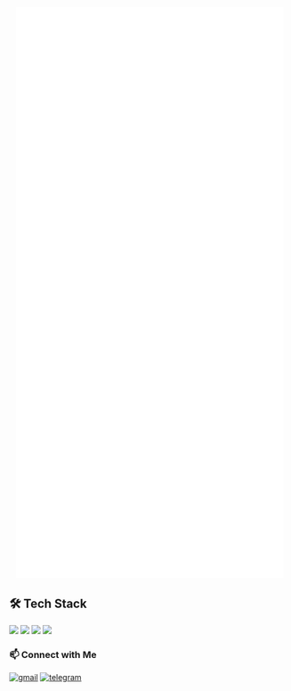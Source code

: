 
[arch]: https://archlinux.org
[neovim]: https://neovim.io/
[java]: https://www.java.com
[dotnet]: https://dotnet.microsoft.com
  
<p align="center">
  <img src="https://raw.githubusercontent.com/alikzalikz/alikzalikz/main/github-metrics.svg" alt="GitHub Metrics"/>
</p>

## 🛠 Tech Stack
<p align="center">
  
  [<img src="https://www.vectorlogo.zone/logos/archlinux/archlinux-icon.svg" width="50px" />][arch]
  [<img src="https://www.vectorlogo.zone/logos/neovimio/neovimio-icon.svg" width="50px" />][neovim]
  [<img src="https://www.vectorlogo.zone/logos/java/java-icon.svg" width="50px" />][java]
  [<img src="https://raw.githubusercontent.com/dotnet/brand/29878855347e055ff15675471f7043fda3e92cea/logo/dotnet-logo.svg" width="50px" />][dotnet]
  
</p>

### 📫 Connect with Me
<p align="center">

  [![gmail](https://img.shields.io/badge/-A.koleinyz@gmail.com-D14836?style=flat&logo=Gmail&logoColor=white)](mailto:A.koleinyz@gmail.com)
  [![telegram](https://img.shields.io/badge/-@alikzalikz-0e3e55?style=flat&logo=Telegram&logoColor=white)](https://t.me/alikzalikz)
</p>
